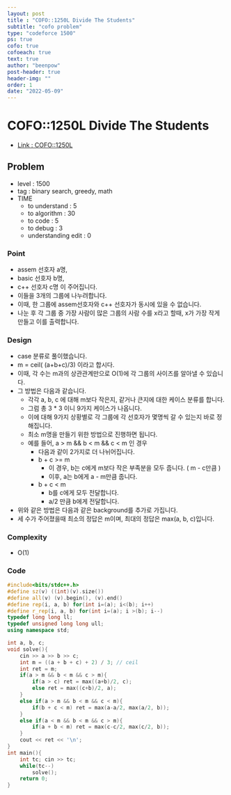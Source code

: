 ```yaml
---
layout: post
title : "COFO::1250L Divide The Students"
subtitle: "cofo problem"
type: "codeforce 1500"
ps: true
cofo: true
cofoeach: true
text: true
author: "beenpow"
post-header: true
header-img: ""
order: 1
date: "2022-05-09"
---
```

# COFO::1250L Divide The Students
- [Link : COFO::1250L](https://codeforces.com/problemset/problem/1250/L)


## Problem 

- level : 1500
- tag : binary search, greedy, math
- TIME
  - to understand    : 5
  - to algorithm     : 30
  - to code          : 5
  - to debug         : 3
  - understanding edit : 0 

### Point
- assem 선호자 a명,
- basic 선호자 b명,
- c++ 선호자 c명 이 주어집니다.
- 이들을 3개의 그룹에 나누려합니다.
- 이때, 한 그룹에 assem선호자와 c++ 선호자가 동시에 있을 수 없습니다.
- 나눈 후 각 그룹 중 가장 사람이 많은 그룹의 사람 수를 x라고 할때, x가 가장 작게 만들고 이를 출력합니다.

### Design
- case 분류로 풀이했습니다.
- m = ceil( (a+b+c)/3) 이라고 합시다.
- 이때, 각 수는 m과의 상관관계만으로 O(1)에 각 그룹의 사이즈를 알아낼 수 있습니다.
- 그 방법은 다음과 같습니다.
  - 각각 a, b, c 에 대해 m보다 작은지, 같거나 큰지에 대한 케이스 분류를 합니다.
  - 그럼 총 3 * 3 이니 9가지 케이스가 나옵니다.
  - 이에 대해 9가지 상황별로 각 그룹에 각 선호자가 몇명씩 갈 수 있는지 바로 정해집니다.
  - 최소 m명을 만들기 위한 방법으로 진행하면 됩니다.
  - 예를 들어, a > m && b < m && c < m 인 경우
    - 다음과 같이 2가지로 더 나뉘어집니다.
    - b + c >= m
      - 이 경우, b는 c에게 m보다 작은 부족분을 모두 줍니다. ( m - c만큼 )
      - 이후, a는 b에게 a - m만큼 줍니다.
    - b + c < m 
      - b를 c에게 모두 전달합니다.
      - a/2 만큼 b에게 전달합니다.
- 위와 같은 방법은 다음과 같은 background를 추가로 가집니다.
- 세 수가 주어졌을때 최소의 정답은 m이며, 최대의 정답은 max(a, b, c)입니다.

### Complexity
- O(1)

### Code

```cpp
#include<bits/stdc++.h>
#define sz(v) ((int)(v).size())
#define all(v) (v).begin(), (v).end()
#define rep(i, a, b) for(int i=(a); i<(b); i++)
#define r_rep(i, a, b) for(int i=(a); i >(b); i--)
typedef long long ll;
typedef unsigned long long ull;
using namespace std;

int a, b, c;
void solve(){
    cin >> a >> b >> c;
    int m = ((a + b + c) + 2) / 3; // ceil
    int ret = m;
    if(a > m && b < m && c > m){
        if(a > c) ret = max((a+b)/2, c);
        else ret = max((c+b)/2, a);
    }
    else if(a > m && b < m && c < m){
        if(b + c < m) ret = max(a-a/2, max(a/2, b));
    }
    else if(a < m && b < m && c > m){
        if(a + b < m) ret = max(c-c/2, max(c/2, b));
    }
    cout << ret << '\n';
}
int main(){
    int tc; cin >> tc;
    while(tc--)
        solve();
    return 0;
}
```

